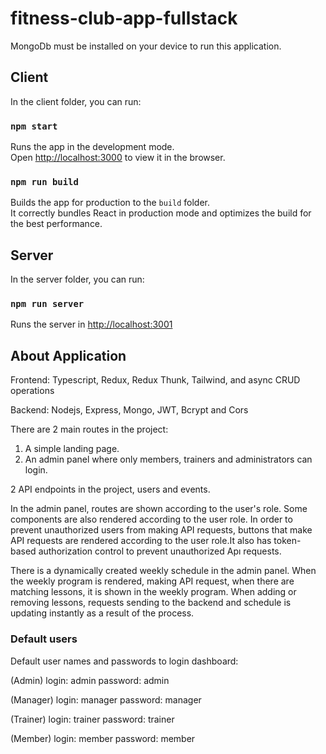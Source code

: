 # fitness-club-app-fullstack

MongoDb must be installed on your device to run this application.

## Client

In the client folder, you can run:

### `npm start`

Runs the app in the development mode.\
Open [http://localhost:3000](http://localhost:3000) to view it in the browser.

### `npm run build`

Builds the app for production to the `build` folder.\
It correctly bundles React in production mode and optimizes the build for the best performance.

## Server

In the server folder, you can run:

### `npm run server`

Runs the server in  [http://localhost:3001](http://localhost:3001)

## About Application

Frontend:
Typescript, Redux, Redux Thunk, Tailwind, and async CRUD operations

Backend:
Nodejs, Express, Mongo, JWT, Bcrypt and Cors

There are 2 main routes in the project:

1. A simple landing page.
2. An admin panel where only members, trainers and administrators can login.

2 API endpoints in the project, users and events.

In the admin panel, routes are shown according to the user's role. Some components are also rendered according to the user role. In order to prevent unauthorized users from making API requests, buttons that make API requests are rendered according to the user role.It also has token-based authorization control to prevent unauthorized Apı requests.

There is a dynamically created weekly schedule in the admin panel. When the weekly program is rendered, making API request, when there are matching lessons, it is shown in the weekly program. When adding or removing lessons, requests sending to the backend and schedule is updating instantly as a result of the process.

### Default users

Default user names and passwords to login dashboard:

(Admin)
login: admin
password: admin

(Manager)
login: manager
password: manager

(Trainer)
login: trainer
password: trainer

(Member)
login: member
password: member
